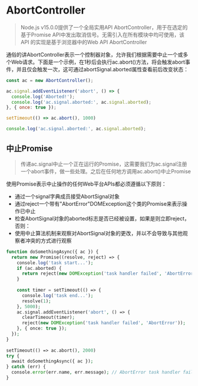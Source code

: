 # **AbortController** 

> Node.js v15.0.0提供了一个全局实用API AbortController，用于在选定的基于Promise API中发出取消信号。无需引入在所有模块中均可使用，该 API 的实现是基于浏览器中的Web API AbortController

通俗的讲AbortController表示一个控制器对象，允许我们根据需要中止一个或多个Web请求。下面是一个示例，在1秒后会执行ac.abort()方法，将会触发abort事件，并且仅会触发一次，这可通过abortSignal.aborted属性查看前后改变状态：

```js
const ac = new AbortController();

ac.signal.addEventListener('abort', () => {
  console.log('Aborted!');
  console.log('ac.signal.aborted:', ac.signal.aborted);
}, { once: true });

setTimeout(() => ac.abort(), 1000)

console.log('ac.signal.aborted:', ac.signal.aborted);
```

## 中止Promise

> 传递ac.signal中止一个正在运行的Promise，这需要我们为ac.signal注册一个abort事件，做一些处理。之后在任何地方调用ac.abort()中止Promise

使用Promise表示中止操作的任何Web平台APIs都必须遵循以下原则：

- 通过一个signal字典成员接受AbortSignal对象
- 通过reject一个带有"AbortError"DOMException这个类的Promise来表示操作已中止
- 检查AbortSignal对象的aborted标志是否已经被设置，如果是则立即reject，否则：
- 使用中止算法机制来观察对AbortSignal对象的更改，并以不会导致与其他观察者冲突的方式进行观察

```php
function doSomethingAsync({ ac }) {
  return new Promise((resolve, reject) => {
    console.log('task start...');
    if (ac.aborted) {
      return reject(new DOMException('task handler failed', 'AbortError'));
    }
 
    const timer = setTimeout(() => {
      console.log('task end...');
      resolve(1);
    }, 5000);
    ac.signal.addEventListener('abort', () => {
      clearTimeout(timer);
      reject(new DOMException('task handler failed', 'AbortError'));
    }, { once: true });    
  });
}
 
setTimeout(() => ac.abort(), 2000)
try {
  await doSomethingAsync({ ac });
} catch (err) {
  console.error(err.name, err.message); // AbortError task handler failed
}
```